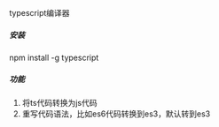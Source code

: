 typescript编译器

##### 安装
npm install -g typescript

##### 功能
1. 将ts代码转换为js代码
2. 重写代码语法，比如es6代码转换到es3，默认转到es3